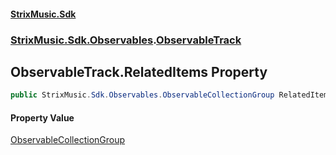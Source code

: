 #### [StrixMusic.Sdk](./index.md 'index')
### [StrixMusic.Sdk.Observables](./StrixMusic-Sdk-Observables.md 'StrixMusic.Sdk.Observables').[ObservableTrack](./StrixMusic-Sdk-Observables-ObservableTrack.md 'StrixMusic.Sdk.Observables.ObservableTrack')
## ObservableTrack.RelatedItems Property
```csharp
public StrixMusic.Sdk.Observables.ObservableCollectionGroup RelatedItems { get; }
```
#### Property Value
[ObservableCollectionGroup](./StrixMusic-Sdk-Observables-ObservableCollectionGroup.md 'StrixMusic.Sdk.Observables.ObservableCollectionGroup')  
